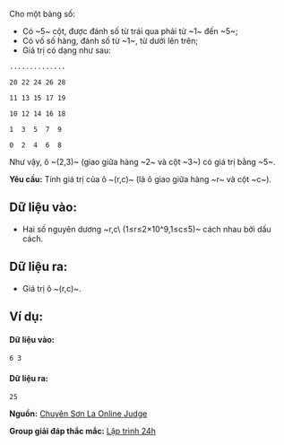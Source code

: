 Cho một bảng số:
- Có ~5~ cột, được đánh số từ trái qua phải từ ~1~ đến ~5~;
- Có vố số hàng, đánh số từ ~1~, từ dưới lên trên;
- Giá trị có dạng như sau:
```
..............

20 22 24 26 28

11 13 15 17 19

10 12 14 16 18

1  3  5  7  9

0  2  4  6  8
```

Như vậy, ô ~(2,3)~ (giao giữa hàng ~2~ và cột ~3~) có giá trị bằng ~5~.

**Yêu cầu:** Tính giá trị của ô ~(r,c)~ (là ô giao giữa hàng ~r~ và cột ~c~).

## Dữ liệu vào:
- Hai số nguyên dương ~r,c\ (1≤r≤2×10^9,1≤c≤5)~ cách nhau bởi dấu cách.

## Dữ liệu ra:
- Giá trị ô ~(r,c)~.

## Ví dụ:
#### Dữ liệu vào:
```
6 3
```

#### Dữ liệu ra:
```
25
```
**Nguồn:** [Chuyên Sơn La Online Judge](http://csloj.ddns.net/)

**Group giải đáp thắc mắc:** [Lập trình 24h](https://www.facebook.com/groups/1386904321519984)